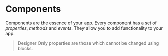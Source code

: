 # Components

Components are the essence of your app. Every component has a set of _properties_, _methods_ and _events_. They allow you to add functionality to your app.



> Designer Only properties are those which cannot be changed using blocks.



